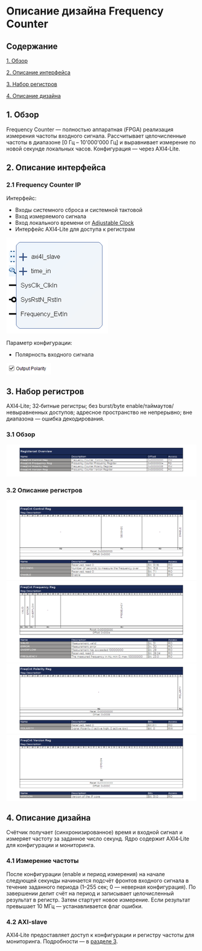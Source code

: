 # Описание дизайна Frequency Counter
## Содержание

[1. Обзор](#1-context-overview)

[2. Описание интерфейса](#2-interface-description)

[3. Набор регистров](#3-register-set)

[4. Описание дизайна](#4-design-description)

## 1. Обзор
Frequency Counter — полностью аппаратная (FPGA) реализация измерения частоты входного сигнала. Рассчитывает целочисленные частоты в диапазоне [0 Гц – 10'000'000 Гц] и выравнивает измерение по новой секунде локальных часов. Конфигурация — через AXI4‑Lite.

## 2. Описание интерфейса
### 2.1 Frequency Counter IP
Интерфейс:
- Входы системного сброса и системной тактовой
- Вход измеряемого сигнала
- Вход локального времени от [Adjustable Clock](../AdjustableClock/Readme.md)
- Интерфейс AXI4‑Lite для доступа к регистрам

![Frequency Counter IP](Additional%20Files/FrequencyCounterIP.PNG)

Параметр конфигурации:
- Полярность входного сигнала

![Frequency Counter GUI](Additional%20Files/FrequencyCounterConfig.PNG)

## 3. Набор регистров
AXI4‑Lite; 32‑битные регистры; без burst/byte enable/таймаутов/невыравненных доступов; адресное пространство не непрерывно; вне диапазона — ошибка декодирования.

### 3.1 Обзор
![RegisterSet](Additional%20Files/RegsetOverview.png)

### 3.2 Описание регистров
![Control](Additional%20Files/Regset1_Control.png)
![Frequency](Additional%20Files/Regset2_Frequency.png)
![Polatiry](Additional%20Files/Regset3_Polarity.png)
![Version](Additional%20Files/Regset4_Version.png)

## 4. Описание дизайна
Счётчик получает (синхронизированное) время и входной сигнал и измеряет частоту за заданное число секунд. Ядро содержит AXI4‑Lite для конфигурации и мониторинга.

### 4.1 Измерение частоты
После конфигурации (enable и период измерения) на начале следующей секунды начинается подсчёт фронтов входного сигнала в течение заданного периода (1–255 сек; 0 — неверная конфигурация). По завершении делит счёт на период и записывает целочисленный результат в регистр. Затем стартует новое измерение. Если результат превышает 10 МГц — устанавливается флаг ошибки.

### 4.2 AXI‑slave
AXI4‑Lite предоставляет доступ к конфигурации и регистру частоты для мониторинга. Подробности — в [разделе 3](#3-register-set).
